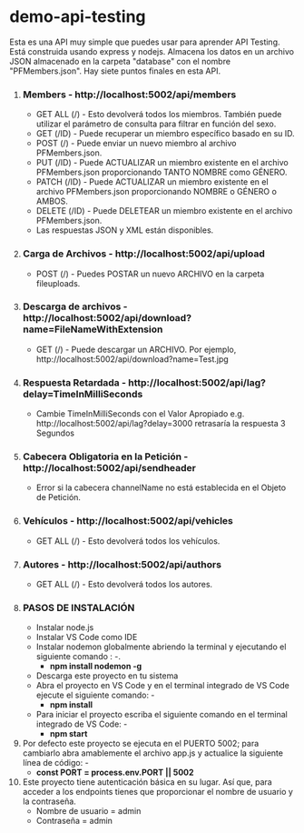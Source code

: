 # demo-api-testing

Esta es una API muy simple que puedes usar para aprender API Testing. Está construida usando express y nodejs. Almacena los datos en un archivo JSON almacenado en la carpeta "database" con el nombre "PFMembers.json". Hay siete puntos finales en esta API.
1. ### Members - http://localhost:5002/api/members
    * GET ALL (/) - Esto devolverá todos los miembros. También puede utilizar el parámetro de consulta para filtrar en función del sexo.
    * GET (/ID) - Puede recuperar un miembro específico basado en su ID.
    * POST (/) - Puede enviar un nuevo miembro al archivo PFMembers.json.
    * PUT (/ID) - Puede ACTUALIZAR un miembro existente en el archivo PFMembers.json proporcionando TANTO NOMBRE como GÉNERO.
    * PATCH (/ID) - Puede ACTUALIZAR un miembro existente en el archivo PFMembers.json proporcionando NOMBRE o GÉNERO o AMBOS.
    * DELETE (/ID) - Puede DELETEAR un miembro existente en el archivo PFMembers.json.
    * Las respuestas JSON y XML están disponibles.
2. ### Carga de Archivos - http://localhost:5002/api/upload
    * POST (/) - Puedes POSTAR un nuevo ARCHIVO en la carpeta fileuploads.
3. ### Descarga de archivos - http://localhost:5002/api/download?name=FileNameWithExtension
    * GET (/) - Puede descargar un ARCHIVO. Por ejemplo, http://localhost:5002/api/download?name=Test.jpg
4. ### Respuesta Retardada - http://localhost:5002/api/lag?delay=TimeInMilliSeconds
    * Cambie TimeInMilliSeconds con el Valor Apropiado e.g. http://localhost:5002/api/lag?delay=3000 retrasaría la respuesta 3 Segundos
5. ### Cabecera Obligatoria en la Petición - http://localhost:5002/api/sendheader
    * Error si la cabecera channelName no está establecida en el Objeto de Petición.
6. ### Vehículos - http://localhost:5002/api/vehicles
    * GET ALL (/) - Esto devolverá todos los vehículos. 
7. ### Autores - http://localhost:5002/api/authors
    * GET ALL (/) - Esto devolverá todos los autores. 
8. ### PASOS DE INSTALACIÓN
      * Instalar node.js
      * Instalar VS Code como IDE
      * Instalar nodemon globalmente abriendo la terminal y ejecutando el siguiente comando : -.
         - **npm install nodemon -g**
      * Descarga este proyecto en tu sistema
      * Abra el proyecto en VS Code y en el terminal integrado de VS Code ejecute el siguiente comando: -
         - **npm install**
      * Para iniciar el proyecto escriba el siguiente comando en el terminal integrado de VS Code: -
         - **npm start**
9. Por defecto este proyecto se ejecuta en el PUERTO 5002; para cambiarlo abra amablemente el archivo app.js y actualice la siguiente línea de código: -
    - **const PORT = process.env.PORT || 5002**
10. Este proyecto tiene autenticación básica en su lugar. Así que, para acceder a los endpoints tienes que proporcionar el nombre de usuario y la contraseña.
    - Nombre de usuario = admin
    - Contraseña = admin
